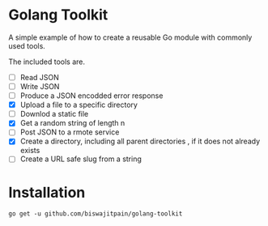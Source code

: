 # Golang Toolkit

A simple example of how  to create a reusable Go module with commonly used tools.

The included tools are.

- [ ] Read JSON 
- [ ] Write JSON
- [ ] Produce a JSON encodded error response 
- [X] Upload a file to a specific directory
- [ ] Downlod a static file 
- [X] Get a random string of length n
- [ ] Post JSON to a rmote service
- [X] Create a directory, including all parent directories , if it does not already exists
- [ ] Create a URL safe slug from a string 

# Installation

`go get -u github.com/biswajitpain/golang-toolkit`